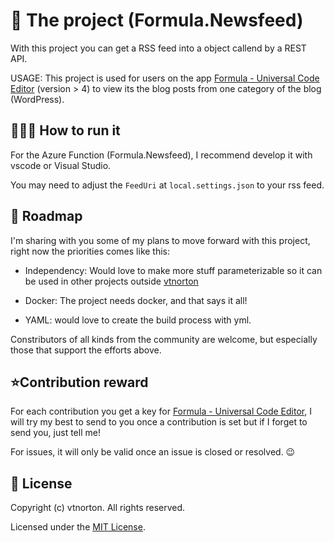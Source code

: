 ﻿# 🚀 The project (Formula.Newsfeed)
With this project you can get a RSS feed into a object callend by a REST API.

USAGE: This project is used for users on the app [Formula - Universal Code Editor](https://www.microsoft.com/en-us/p/formula-universal-code-editor/9nblggh4wb6b) (version > 4) to view its the blog posts from one category of the blog (WordPress).


## 👨🏻‍💻 How to run it
For the Azure Function (Formula.Newsfeed), I recommend develop it with vscode or Visual Studio.

You may need to adjust the `FeedUri` at `local.settings.json` to your rss feed.


## 🔮 Roadmap

I'm sharing with you some of my plans to move forward with this project, right now the priorities comes like this:

* Independency: Would love to make more stuff parameterizable so it can be used in other projects outside [vtnorton](https://vtnorton.com)

* Docker: The project needs docker, and that says it all!

* YAML: would love to create the build process with yml.

Constributors of all kinds from the community are welcome, but especially those that support the efforts above.


## ⭐Contribution reward

For each contribution you get a key for [Formula - Universal Code Editor](https://www.microsoft.com/en-us/p/formula-universal-code-editor/9nblggh4wb6b), I will try my best to send to you once a contribution is set but if I forget to send you, just tell me!

For issues, it will only be valid once an issue is closed or resolved. 😉

## 📃 License

Copyright (c) vtnorton. All rights reserved.

Licensed under the [MIT License](https://github.com/vtnorton/Formula.Newsfeed/blob/master/LICENSE).
